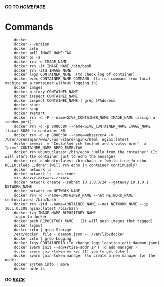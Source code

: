 #### GO TO *[HOME PAGE](index.md)*


#       Commands

        docker
        docker --version
        docker info
        docker pull IMAGE_NAME:TAG
        docker ps -a
        docker run -d IMAGE_NAME
        docker run -it IMAGE_NAME /bin/bash
        docker run -itd IMAGE_NAME
        docker logs CONTAINER_NAME  (to check log of container)
        docker exec CONTAINER_NAME COMMAND  (to run command from local machine on a container without logging in)
        docker images
        docker history CONTAINER_NAME
        docker inspect CONTAINER_NAME
        docker inspect CONTAINER_NAME | grep IPAddress
        docker start
        docker stop
        docker restart
        docker run -d -P --name=GIVE_CONTAINER_NAME IMAGE_NAME (assign a random port)
        docker run -d -p 8080:80 --name=GIVE_CONTAINER_NAME IMAGE_NAME (local 8080 to container 80)
        docker run -d -p 8080:80 --name=webserver4 -v /User/premsagar/www/:/usr/share/nginx/html  nginx:latest
        docker commit -m "Installed ssh teslnet and created user" -a "prem" CONTAINER_NAME REPO_NAME:TAG
        docker run ubuntu:latest /bin/echo "Hello from the container" (It will start the container just to echo the message)
        docker run -d ubuntu:latest /bin/bash -c "while true;do echo HELLO;sleep 1;done" (will run echo in container continuesly)
        docker network ls
        docker network ls --no-trunc
        man docker-network-create
        docker network create --subnet 10.1.0.0/24 --gateway 10.1.0.1 NETWORK_NAME
        docker network rm NETWORK_NAME
        docker run -d --name=CONTAINER_NAME --net NETWORK_NAME centos:latest /bin/bash
        docker run -itd --name=CONTAINER_NAME --net NETWORK_NAME --ip 10.1.0.100 nginx:latest /bin/bash
        docker tag IMAGE_NAME REPOSITORY_NAME
        login to docker 
        docker push REPOSITORY_NAME   (It will push images that tagged)
        docker logout
        dockre info | grep Storage
        /etc/docker  file - daemon.json -- /var/lib/docker
        docker info | grep Logging
        docker logs CONTAINERID (To change logs location edit daemon.json)
        docker swarm init --advertise-addr IP ( To add manager )
        docker swarm join-token worker (If you forget token)
        docker swarm join-token manager (to create a new manager for the node)
        docker system info | more 
        docker node ls
        
        
        
        
        
        
####  GO *[BACK](index.md)*         

